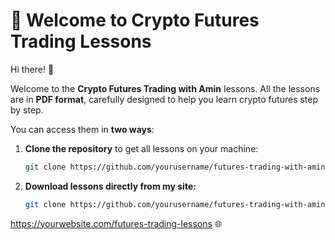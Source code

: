 # 🚀 Welcome to Crypto Futures Trading Lessons

Hi there! 👋  

Welcome to the **Crypto Futures Trading with Amin** lessons. All the lessons are in **PDF format**, carefully designed to help you learn crypto futures step by step.  

You can access them in **two ways**:  

1. **Clone the repository** to get all lessons on your machine:  
   ```bash
   git clone https://github.com/yourusername/futures-trading-with-amin.git
2. **Download lessons directly from my site:**   
   ```bash
   git clone https://github.com/yourusername/futures-trading-with-amin.git

https://yourwebsite.com/futures-trading-lessons
 🌐